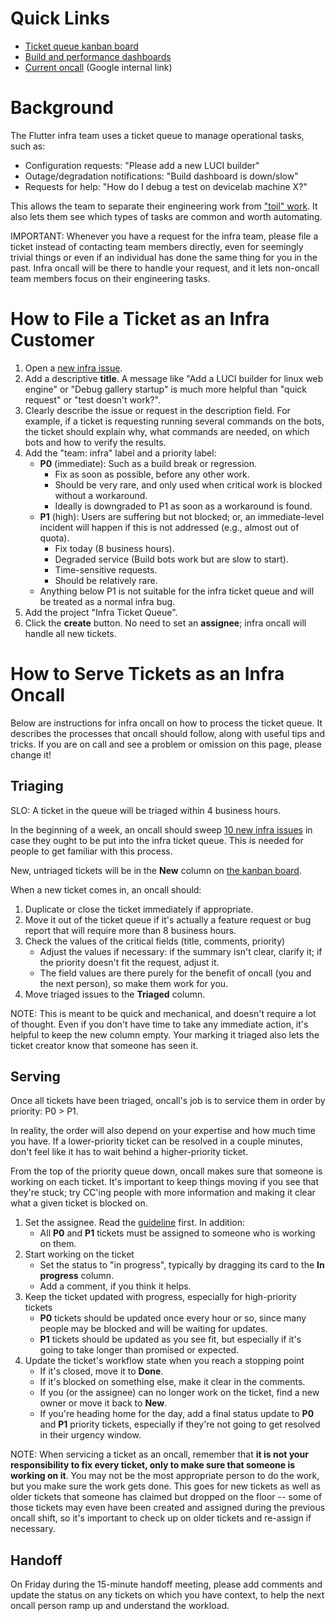 # Quick Links
*   [Ticket queue kanban board](https://github.com/flutter/flutter/projects/171)
*   [Build and performance dashboards](https://flutter-dashboard.appspot.com/)
*   [Current oncall](https://rota-ng.appspot.com/oncall?name=Fluter%20Infra%20Oncall) (Google internal link)

# Background

The Flutter infra team uses a ticket queue to manage operational tasks, such as:
*   Configuration requests: "Please add a new LUCI builder"
*   Outage/degradation notifications: "Build dashboard is down/slow"
*   Requests for help: "How do I debug a test on devicelab machine X?"

This allows the team to separate their engineering work from ["toil" work](https://landing.google.com/sre/sre-book/chapters/eliminating-toil/). It also lets them see which types of tasks are common and worth automating.

IMPORTANT: Whenever you have a request for the infra team, please file a ticket instead of contacting team members directly, even for seemingly trivial things or even if an individual has done the same thing for you in the past. Infra oncall will be there to handle your request, and it lets non-oncall team members focus on their engineering tasks.

# How to File a Ticket as an Infra Customer
1. Open a [new infra issue](https://github.com/flutter/flutter/issues/new).
2. Add a descriptive **title**. A message like "Add a LUCI builder for linux web engine" or "Debug gallery startup" is much more helpful than "quick request" or "test doesn't work?".
3. Clearly describe the issue or request in the description field. For example, if a ticket is requesting running several commands on the bots, the ticket should explain why, what commands are needed, on which bots and how to verify the results.
4. Add the "team: infra" label and a priority label:
    *   **P0** (immediate): Such as a build break or regression.
        *   Fix as soon as possible, before any other work.
        *   Should be very rare, and only used when critical work is blocked without a workaround.
        *   Ideally is downgraded to P1 as soon as a workaround is found.
    *   **P1** (high): Users are suffering but not blocked; or, an immediate-level incident will happen if this is not addressed (e.g., almost out of quota).
        *   Fix today (8 business hours).
        *   Degraded service (Build bots work but are slow to start).
        *   Time-sensitive requests.
        *   Should be relatively rare.
    *   Anything below P1 is not suitable for the infra ticket queue and will be treated as a normal infra bug.
5. Add the project "Infra Ticket Queue".
6. Click the **create** button. No need to set an **assignee**; infra oncall will handle all new tickets.

# How to Serve Tickets as an Infra Oncall
Below are instructions for infra oncall on how to process the ticket queue. It describes the processes that oncall should follow, along with useful tips and tricks. If you are on call and see a problem or omission on this page, please change it!

## Triaging
SLO: A ticket in the queue will be triaged within 4 business hours.

In the beginning of a week, an oncall should sweep [10 new infra issues](https://github.com/flutter/flutter/issues?q=is%3Aissue+is%3Aopen+-project%3Aflutter%2Fflutter%2F171+label%3A%22team%3A+infra%22+sort%3Aupdated) in case they ought to be put into the infra ticket queue. This is needed for people to get familiar with this process.

New, untriaged tickets will be in the **New** column on [the kanban board](https://github.com/flutter/flutter/projects/171).

When a new ticket comes in, an oncall should:
1. Duplicate or close the ticket immediately if appropriate.
2. Move it out of the ticket queue if it's actually a feature request or bug report that will require  more than 8 business hours.
3. Check the values of the critical fields (title, comments, priority)
    *   Adjust the values if necessary: if the summary isn't clear, clarify it; if the priority doesn't fit the request, adjust it.
    *   The field values are there purely for the benefit of oncall (you and the next person), so make them work for you.
4. Move triaged issues to the **Triaged** column.

NOTE: This is meant to be quick and mechanical, and doesn't require a lot of thought. Even if you don't have time to take any immediate action, it's helpful to keep the new column empty. Your marking it triaged also lets the ticket creator know that someone has seen it.

## Serving
Once all tickets have been triaged, oncall's job is to service them in order by priority: P0 > P1.

In reality, the order will also depend on your expertise and how much time you have. If a lower-priority ticket can be resolved in a couple minutes, don't feel like it has to wait behind a higher-priority ticket.

From the top of the priority queue down, oncall makes sure that someone is working on each ticket. It's important to keep things moving if you see that they're stuck; try CC'ing people with more information and making it clear what a given ticket is blocked on.

1. Set the assignee. Read the [guideline](https://github.com/flutter/flutter/wiki/Issue-hygiene#assigning-issues) first. In addition:
    *   All **P0** and **P1** tickets must be assigned to someone who is working on them. 
2. Start working on the ticket
    *   Set the status to "in progress", typically by dragging its card to the **In progress** column.
    *   Add a comment, if you think it helps.
3. Keep the ticket updated with progress, especially for high-priority tickets
    *   **P0** tickets should be updated once every hour or so, since many people may be blocked and will be waiting for updates.
    *   **P1** tickets should be updated as you see fit, but especially if it's going to take longer than promised or expected.
4. Update the ticket's workflow state when you reach a stopping point
    *   If it's closed, move it to **Done**.
    *   If it's blocked on something else, make it clear in the comments.
    *   If you (or the assignee) can no longer work on the ticket, find a new owner or move it back to **New**.
    *   If you're heading home for the day, add a final status update to **P0** and **P1** priority tickets, especially if they're not going to get resolved in their urgency window.

NOTE: When servicing a ticket as an oncall, remember that **it is not your responsibility to fix every ticket, only to make sure that someone is working on it**. You may not be the most appropriate person to do the work, but you make sure the work gets done. This goes for new tickets as well as older tickets that someone has claimed but dropped on the floor -- some of those tickets may even have been created and assigned during the previous oncall shift, so it's important to check up on older tickets and re-assign if necessary.

## Handoff

On Friday during the 15-minute handoff meeting, please add comments and update the status on any tickets on which you have context, to help the next oncall person ramp up and understand the workload.
